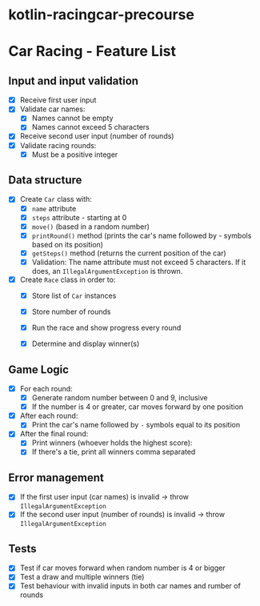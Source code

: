 # kotlin-racingcar-precourse

# Car Racing - Feature List

## Input and input validation
- [x] Receive first user input
- [x] Validate car names:
  - [x] Names cannot be empty
  - [x] Names cannot exceed 5 characters
- [x] Receive second user input (number of rounds)
- [x] Validate racing rounds:
  - [x] Must be a positive integer

## Data structure
- [x] Create `Car` class with:
  - [x] `name` attribute
  - [x] `steps` attribute - starting at 0
  - [x] `move()` (based in a random number)
  - [x] `printRound()` method (prints the car's name followed by - symbols based on its position)
  - [x] `getSteps()` method (returns the current position of the car)
  - [x] Validation: The name attribute must not exceed 5 characters. If it does, an `IllegalArgumentException` is thrown.

- [x] Create `Race` class in order to:
  - [x] Store list of `Car` instances
  - [x] Store number of rounds
  - [x] Run the race and show progress every round
  - [x] Determine and display winner(s)


## Game Logic
- [x] For each round:
  - [x] Generate random number between 0 and 9, inclusive
  - [x] If the number is 4 or greater, car moves forward by one position
- [x] After each round:
  - [x] Print the car's name followed by `-` symbols equal to its position
- [x] After the final round:
  - [x] Print winners (whoever holds the highest score):
  - [x] If there's a tie, print all winners comma separated

## Error management
- [x] If the first user input (car names) is invalid → throw `IllegalArgumentException`
- [x] If the second user input (number of rounds) is invalid → throw  `IllegalArgumentException`

## Tests
- [x] Test if car moves forward when random number is 4 or bigger
- [x] Test a draw and multiple winners (tie)
- [x] Test behaviour with invalid inputs in both car names and rumber of rounds